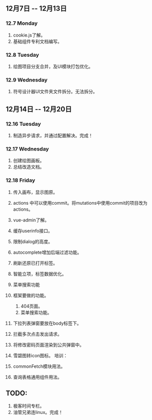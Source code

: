 ## 12月7日 -- 12月13日

### 12.7 Monday
1. cookie.js了解。
2. 基础组件专利文档编写。 

### 12.8 Tuesday
1. 绘图项目分支合并，及UI模块打包优化。

### 12.9 Wednesday
1. 符号设计器UI文件夹文件拆分。无法拆分。

## 12月14日 -- 12月20日

### 12.16 Tuesday
1. 制造异步请求，并通过配置解决。完成！

### 12.17 Wednesday
1. 创建绘图画板。
2. 总结改造文档。

### 12.18 Friday
1. 传入画布，显示图原。

1. actions 中可以使用commit。将mutations中使用commit的项目改为actions。
1. vue-admin了解。
1. 缓存userinfo接口。
1. 限制dialog的高度。
1. autocomplete增加后端过滤功能。
1. 刷新还原已打开标签。
1. 智能立项，标签数据优化。
1. 菜单搜索功能
1. 框架要做的功能。
   1. 404页面。
   2. 菜单搜索功能。
1. 下拉列表弹窗要放在body标签下。
1. 拦截多次点击发出请求。
1. 将修改密码页面渲染到公共弹窗中。
1. 雪碧图转icon图标。
培训：
1. commonFetch模块用法。
2. 查询表格通用组件用法。

## TODO:
1. 极客时间专栏。
2. 油管兄弟连linux。完成！

